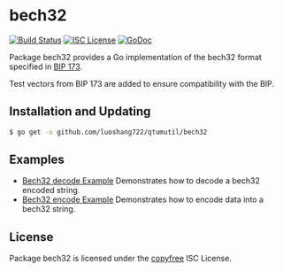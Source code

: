 bech32
==========

[![Build Status](http://img.shields.io/travis/luoshang722/qtumutil.svg)](https://travis-ci.org/luoshang722/qtumutil)
[![ISC License](http://img.shields.io/badge/license-ISC-blue.svg)](http://copyfree.org)
[![GoDoc](https://godoc.org/github.com/luoshang722/qtumutil/bech32?status.png)](http://godoc.org/github.com/luoshang722/qtumutil/bech32)

Package bech32 provides a Go implementation of the bech32 format specified in
[BIP 173](https://github.com/litecoin/bips/blob/master/bip-0173.mediawiki).

Test vectors from BIP 173 are added to ensure compatibility with the BIP.

## Installation and Updating

```bash
$ go get -u github.com/luoshang722/qtumutil/bech32
```

## Examples

* [Bech32 decode Example](http://godoc.org/github.com/luoshang722/qtumutil/bech32#example-Bech32Decode)
  Demonstrates how to decode a bech32 encoded string.
* [Bech32 encode Example](http://godoc.org/github.com/luoshang722/qtumutil/bech32#example-BechEncode)
  Demonstrates how to encode data into a bech32 string.

## License

Package bech32 is licensed under the [copyfree](http://copyfree.org) ISC
License.
